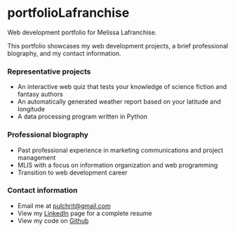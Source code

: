 # portfolioLafranchise
Web development portfolio for Melissa Lafranchise.

This portfolio showcases my web development projects, a brief professional biography, and my contact information. 

### Representative projects
- An interactive web quiz that tests your knowledge of science fiction and fantasy authors
- An automatically generated weather report based on your latitude and longitude
- A data processing program written in Python

### Professional biography
- Past professional experience in marketing communications and project management
- MLIS with a focus on information organization and web programming
- Transition to web development career

### Contact information 
- Email me at pulchrit@gmail.com
- View my [LinkedIn](https://www.linkedin.com/in/melissa-lafranchise-4301b616/) page for a complete resume
- View my code on [Github](https://github.com/pulchrit)


